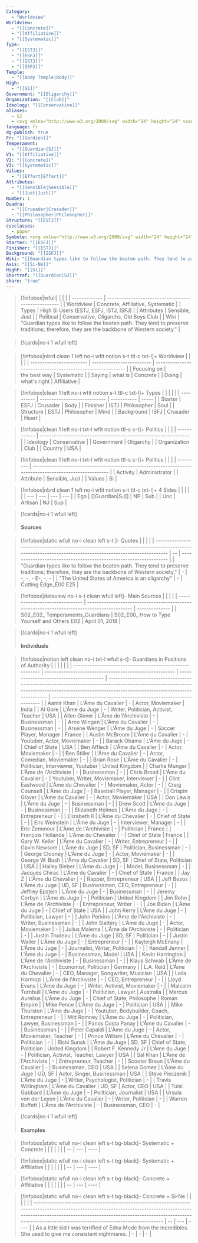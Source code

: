 ```yaml
---
Category:
  - "Worldview"
Worldview:
  - "[[Concrete]]"
  - "[[Affiliative]]"
  - "[[Systematic]]"
Type:
  - "[[ESTJ]]"
  - "[[ESFJ]]"
  - "[[ISTJ]]"
  - "[[ISFJ]]"
Temple:
  - "[[Body Temple|Body]]"
High:
  - "[[Si]]"
Government: "[[Oligarchy]]"
Organization: "[[Club]]"
Ideology: "[[Conservative]]"
aliases:
  - SJ
  - <svg xmlns="http://www.w3.org/2000/svg" width="24" height="24" viewBox="0 0 24 24" fill="none" stroke="currentColor" stroke-width="2" stroke-linecap="round" stroke-linejoin="round" class="lucide lucide-shield-icon lucide-shield"><path d="M20 13c0 5-3.5 7.5-7.66 8.95a1 1 0 0 1-.67-.01C7.5 20.5 4 18 4 13V6a1 1 0 0 1 1-1c2 0 4.5-1.2 6.24-2.72a1.17 1.17 0 0 1 1.52 0C14.51 3.81 17 5 19 5a1 1 0 0 1 1 1z"/></svg>
language: fr
dg-publish: true
Fr: "[[Gardien]]"
Temperament:
  - "[[Guardian|SJ]]"
V1: "[[Affiliative]]"
V2: "[[Concrete]]"
V3: "[[Systematic]]"
Values:
  - "[[Effort|Effort]]"
Attributes:
  - "[[Sensible|Sensible]]"
  - "[[Just|Just]]"
Number: 1
Quadra:
  - "[[Crusader|Crusader]]"
  - "[[Philosopher|Philosopher]]"
Structure: "[[ESTJ]]"
cssclasses:
  - paper
Symbole: <svg xmlns="http://www.w3.org/2000/svg" width="24" height="24" viewBox="0 0 24 24" fill="none" stroke="currentColor" stroke-width="2" stroke-linecap="round" stroke-linejoin="round" class="lucide lucide-shield-icon lucide-shield"><path d="M20 13c0 5-3.5 7.5-7.66 8.95a1 1 0 0 1-.67-.01C7.5 20.5 4 18 4 13V6a1 1 0 0 1 1-1c2 0 4.5-1.2 6.24-2.72a1.17 1.17 0 0 1 1.52 0C14.51 3.81 17 5 19 5a1 1 0 0 1 1 1z"/></svg>
Starter: "[[ESFJ]]"
Finisher: "[[ISTJ]]"
Background: "[[ISFJ]]"
Wiki: "[[Guardian types like to follow the beaten path. They tend to preserve traditions; therefore, they are the backbone of Western society.]]"
Axis: "[[Si-Ne]]"
HighF: "[[Si]]"
Shortref: "[[Guardian|SJ]]"
share: "true"
---
```



> [!infobox|wfull]
> |               |                                                     |
> | ------------- | --------------------------------------------------- |
> | Worldview | Concrete, Affiliative, Systematic                       |
> | Types         | High Si Users (ESTJ, ESFJ, ISTJ, ISFJ) |
> | Attributes    | Sensible, Just                      |
> | Political     | Conservative, Oligarchs, Old Boys Club              |
> | Wiki          | "Guardian types like to follow the beaten path. They tend to preserve traditions; therefore, they are the backbone of Western society."                                      |
> 
####  

>[!cards|no-i 1 wfull left]
>#### 
 
> [!infobox|nbrd clean 1 left no-i wfit notion s-t ttl-c txt-l]+ Worldview
>  |                          |                           |                                                             |
> | ------------------------ | ------------------------- | ----------------------------------------------------------- |
> | <nobr>Focusing on</nobr> | <nobr>the best way</nobr> | Systematic |
> | <nobr>Saying</nobr>      | <nobr>what is</nobr>      | Concrete                             |
> | <nobr>Doing</nobr>       | <nobr>what's right</nobr> | Affiliative                       |
> 

> [!infobox|clean 1 left no-i wfit notion s-t ttl-c txt-l]+ Types
>  |            |                              |             |       |
> | ---------- | ---------------------------- | ----------- | ----- |
> | Starter    | ESFJ | Crusader    | Body  |
> | Finisher   | ISTJ | Philosopher | Soul  |
> | Structure  | ESTJ | Philosopher | Mind  |
> | Background | ISFJ | Crusader    | Heart |
> 

> [!infobox|clean 1 left no-i txt-l wfit notion ttl-c s-t]+ Politics
>  |              |                                                                 |
> | ------------ | --------------------------------------------------------------- |
> | Ideology     | Conservative |
> | Government   | Oligarchy       |
> | Organization | Club                 |
> | Country      | USA                                         |
> 

> [!infobox|clean 1 left no-i txt-l wfit notion ttl-c s-t]+ Politics
>  |           |                                                                                                          |
> | --------- | -------------------------------------------------------------------------------------------------------- |
> | Activity  | Administrator                                        |
> | Attribute | Sensible, Just |
> | Values    | Si                                                                                      |
> 

> [!infobox|nbrd clean 1 left no-i wfit notion s-t ttl-c txt-l]+ 4 Sides
> |   |    | |    |
> | --- | --- | --- | --- |
> |   Ego  |  [[Guardian\|SJ]]   | NP | Sub |
> | Unc | Artisan | NJ  | Sup |

>[!cards|no-i 1 wfull left]
>#### Sources

> [!infobox|static wfull no-i clean left s-t ]- Quotes
>  |                                                                                                                                                       |    |                                                                    |
> | ----------------------------------------------------------------------------------------------------------------------------------------------------- | -- | ------------------------------------------------------------------ |
> | &#x0022;Guardian types like to follow the beaten path. They tend to preserve traditions; therefore, they are the backbone of Western society.&#x0022; | \- | \-, \-, \- E\-, \-, \-                                             |
> | &#x0022;The United States of America is an oligarchy&#x0022;                                                                                          | \- | Cutting Edge_E00 E25 |
> 

> [!infobox|dataview no-i s-t clean wfull left]- Main Sources
>  |                                 |                                                                                             |                |
> | ------------------------------- | ------------------------------------------------------------------------------------------- | -------------- |
> | S02_E02_ Temperaments_Guardians | S02_E00_ How to Type Yourself and Others E02 | April 01, 2018 |
> 

>[!cards|no-i 1 wfull left]
>#### Individuals

> [!infobox|notion left clean no-i txt-l wfull s-t]- Guardians in Positions of Authority
>  |                                                           |                                                         |                                          |                                                                                                                                                                                                |                                                                     |
> | --------------------------------------------------------- | ------------------------------------------------------- | ---------------------------------------- | ---------------------------------------------------------------------------------------------------------------------------------------------------------------------------------------------- | ------------------------------------------------------------------- |
> | Aamir Khan                     | L'Âme du Cavalier     | \-                                       | Actor, Moviemaker                                                                                                                             | India                   |
> | Al Gore                           | L'Âme du Juge                      | \-                                       | Writer, Politician, Activist, Teacher                                                         | USA                                             |
> | Allen Glover                 | L'Âme de l'Archiviste | \-                                       | Businessman                                                                                                                                  | \-                                                                  |
> | Arno Wingen                   | L'Âme du Cavalier     | \-                                       | Businessman                                                                                                                                  | \-                                                                  |
> | Arsene Wenger               | L'Âme du Juge                      | \-                                       | Soccer Player, Manager                                                                                             | France                                       |
> | Austin McBroom             | L'Âme du Cavalier     | \-                                       | Youtuber, Actor, Moviemaker                                                                                          | \-                                                                  |
> | Barack Obama                 | L'Âme du Juge                      | \-                                       | Chief of State                                                                                                                                                 | USA                                             |
> | Ben Affleck                   | L'Âme du Cavalier     | \-                                       | Actor, Moviemaker                                                                                                                             | \-                                                                  |
> | Ben Stiller                   | L'Âme du Cavalier     | \-                                       | Actor, Comedian, Moviemaker                                                                                          | \-                                                                  |
> | Brian Rose                     | L'Âme du Cavalier     | \-                                       | Politician, Interviewer, Youtuber                                                        | United Kingdom |
> | Charlie Munger             | L'Âme de l'Archiviste | \-                                       | Businessman                                                                                                                                  | \-                                                                  |
> | Chris Broad                   | L'Âme du Cavalier     | \-                                       | Youtuber, Writer, Moviemaker, Interviewer                           | \-                                                                  |
> | Clint Eastwood             | L'Âme du Chevalier    | \-                                       | Moviemaker, Actor                                                                                                                             | \-                                                                  |
> | Craig Counsell             | L'Âme du Juge                      | \-                                       | Baseball Player, Manager                                                                   | \-                                                                  |
> | Crispin Glover             | L'Âme du Cavalier     | \-                                       | Actor, Moviemaker                                                                                                                             | USA                                             |
> | Don Lewis                       | L'Âme du Juge                      | \-                                       | Businessman                                                                                                                                  | \-                                                                  |
> | Drew Scott                     | L'Âme du Juge                      | \-                                       | Businessman                                                                                                                                  | \-                                                                  |
> | Elizabeth Holmes         | L'Âme du Juge                      | \-                                       | Entrepreneur                                                                                                                                | \-                                                                  |
> | Elizabeth II                 | L'Âme du Chevalier    | \-                                       | Chief of State                                                                                                                                                 | \-                                                                  |
> | Eric Weinstein             | L'Âme du Juge                      | \-                                       | Interviewer, Manager                                                                           | \-                                                                  |
> | Eric Zemmour                 | L'Âme de l'Archiviste | \-                                       | Politician                                                                                                                                                          | France                                       |
> | François Hollande       | L'Âme du Chevalier    | \-                                       | Chief of State                                                                                                                                                 | France                                       |
> | Gary W. Keller             | L'Âme du Cavalier     | \-                                       | Writer, Entrepreneur                                                                                                   | \-                                                                  |
> | Gavin Newsom                 | L'Âme du Juge                      | SD, SF | Politician, Businessman                                                                                           | \-                                                                  |
> | George Clooney             | L'Âme du Juge                      | \-                                       | Actor, Moviemaker                                                                                                                             | \-                                                                  |
> | George W. Bush             | L'Âme du Cavalier     | SD, SF | Chief of State, Politician                                                                                                          | USA                                             |
> | Hailey Bieber               | L'Âme du Juge                      | \-                                       | Model, Businessman                                                                               | \-                                                                  |
> | Jacques Chirac             | L'Âme du Cavalier     | \-                                       | Chief of State                                                                                                                                                 | France                                       |
> | Jay Z                               | L'Âme du Chevalier    | \-                                       | Rapper, Entrepreneur                                                                           | USA                                             |
> | Jeff Bezos                     | L'Âme du Juge                      | UD, SF | Businessman, CEO, Entrepreneur                  | \-                                                                  |
> | Jeffrey Epstein           | L'Âme du Juge                      | \-                                       | Businessman                                                                                                                                  | \-                                                                  |
> | Jeremy Corbyn               | L'Âme du Juge                      | \-                                       | Politician                                                                                                                                                          | United Kingdom |
> | Jim Rohn                         | L'Âme de l'Archiviste | \-                                       | Entrepreneur, Writer                                                                                                   | \-                                                                  |
> | Joe Biden                       | L'Âme du Juge                      | \-                                       | Chief of State                                                                                                                                                 | USA                                             |
> | John Kerry                     | L'Âme du Juge                      | \-                                       | Politician, Lawyer                                                                                                     | \-                                                                  |
> | John Perkins                 | L'Âme de l'Archiviste | \-                                       | Writer, Businessman                                                                                                     | \-                                                                  |
> | John Slattery               | L'Âme du Juge                      | \-                                       | Actor, Moviemaker                                                                                                                             | \-                                                                  |
> | Julius Malema               | L'Âme de l'Archiviste | \-                                       | Politician                                                                                                                                                          | \-                                                                  |
> | Justin Trudeau             | L'Âme du Juge                      | SD, SF | Politician                                                                                                                                                          | \-                                                                  |
> | Justin Waller               | L'Âme du Juge                      | \-                                       | Entrepreneur                                                                                                                                | \-                                                                  |
> | Kayleigh McEnany         | L'Âme du Juge                      | \-                                       | Journalist, Writer, Politician                                                                                      | \-                                                                  |
> | Kendall Jenner             | L'Âme du Juge                      | \-                                       | Businessman, Model                                                                               | USA                                             |
> | Kevin Harrington         | L'Âme de l'Archiviste | \-                                       | Businessman                                                                                                                                  | \-                                                                  |
> | Klaus Schwab                 | L'Âme de l'Archiviste | \-                                       | Economist, Politician                                                                                               | Germany               |
> | L.A. Reid                       | L'Âme du Chevalier    | \-                                       | CEO, Manager, Songwriter, Musician                   | USA                                             |
> | Leila Hormozi               | L'Âme de l'Archiviste | \-                                       | CEO, Entrepreneur                                                                                 | \-                                                                  |
> | Lloyd Evans                   | L'Âme du Juge                      | \-                                       | Writer, Activist, Moviemaker                                                                                          | \-                                                                  |
> | Malcolm Turnbull         | L'Âme du Juge                      | \-                                       | Politician, Lawyer                                                                                                     | Australia           |
> | Marcus Aurelius           | L'Âme du Juge                      | \-                                       | Chief of State, Philosophe                                                                                       | Roman Empire     |
> | Mike Pence                     | L'Âme du Juge                      | \-                                       | Politician                                                                                                                                                          | USA                                             |
> | Mike Thurston               | L'Âme du Juge                      | \-                                       | Youtuber, Bodybuilder, Coach, Entrepreneur | \-                                                                  |
> | Mitt Romney                   | L'Âme du Juge                      | \-                                       | Politician, Lawyer, Businessman                                      | \-                                                                  |
> | Panos Costa Panay       | L'Âme du Cavalier     | \-                                       | Businessman                                                                                                                                  | \-                                                                  |
> | Peter Capaldi               | L'Âme du Juge                      | \-                                       | Actor, Moviemaker, Teacher                                                                                            | \-                                                                  |
> | Prince William             | L'Âme du Chevalier    | \-                                       | Politician                                                                                                                                                          | \-                                                                  |
> | Rishi Sunak                   | L'Âme du Juge                      | SD, SF | Chief of State, Politician                                                                                                          | United Kingdom |
> | Robert F. Kennedy Jr | L'Âme du Juge                      | \-                                       | Politician, Activist, Teacher, Lawyer                                 | USA                                             |
> | Sal Khan                         | L'Âme de l'Archiviste | \-                                       | Entrepreneur, Teacher                                                                                               | \-                                                                  |
> | Scooter Braun               | L'Âme du Cavalier     | \-                                       | Businessman, CEO                                                                                   | USA                                             |
> | Selena Gomez                 | L'Âme du Juge                      | UD, SF | Actor, Singer, Businessman                                                                      | USA                                             |
> | Steve Pieczenik           | L'Âme du Juge                      | \-                                       | Writer, Psychologist, Politician                                                                                  | \-                                                                  |
> | Travis Willingham       | L'Âme du Cavalier     | UD, SF | Actor, CEO                                                                                                                     | USA                                             |
> | Tulsi Gabbard               | L'Âme du Juge                      | \-                                       | Politician, Journalist                                                                                                                   | USA                                             |
> | Ursula von der Leyen | L'Âme du Cavalier     | \-                                       | Writer, Politician                                                                                                                             | \-                                                                  |
> | Warren Buffett             | L'Âme de l'Archiviste | \-                                       | Businessman, CEO                                                                                   | \-                                                                  |
> 

>[!cards|no-i 1 wfull left]
>#### Examples

> [!infobox|static wfull no-i clean left s-t bg-black]- Systematic + Concrete
>  |  |    |     |      |
> |  | -- | --- | ---- |
> 

> [!infobox|static wfull no-i clean left s-t bg-black]- Systematic + Affiliative
>  |  |    |     |      |
> |  | -- | --- | ---- |
> 

> [!infobox|static wfull no-i clean left s-t bg-black]- Concrete + Affiliative
>  |  |    |     |      |
> |  | -- | --- | ---- |
> 

> [!infobox|static wfull no-i clean left s-t bg-black]- Concrete + Si-Ne
>  |                                                                                                                                                                                                                                                                                |    |     |      |
> | ------------------------------------------------------------------------------------------------------------------------------------------------------------------------------------------------------------------------------------------------------------------------------ | -- | --- | ---- |
> | As a little kid I was terrified of Edna Mode from the incredibles. She used to give me consistent nightmares. | \- | \-  | \-   |
> 
